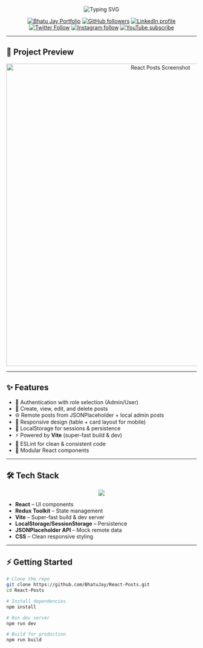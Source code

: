 <!-- Banner -->
<p align="center">
  <img src="https://readme-typing-svg.herokuapp.com?size=30&duration=3000&color=00F700&center=true&vCenter=true&width=800&lines=Welcome+to+React+Posts!;Built+with+React+⚛️+and+Vite+⚡;Create+and+Manage+Posts+Easily;Clean+Code+%7C+Responsive+UI+%7C+Modern+Stack" alt="Typing SVG" />
</p>

<!-- Social Links -->
<p align="center">
  <a href="https://bhatujay.github.io"><img src="https://img.shields.io/badge/BhatuJay-Portfolio-brightgreen?labelColor=white" alt="Bhatu Jay Portfolio"></a>
  <a href="https://github.com/BhatuJay"><img src="https://img.shields.io/github/followers/BhatuJay?style=social&label=github" alt="GitHub followers"></a>
  <a href="https://linkedin.com/in/jaybhatu"><img src="https://img.shields.io/badge/LinkedIn--blue?style=social&logo=linkedin" alt="LinkedIn profile"></a>
  <a href="https://x.com/AhirBhatuJay"><img src="https://img.shields.io/twitter/follow/AhirBhatuJay?style=social" alt="Twitter Follow"></a>
  <a href="https://instagram.com/jay_bhatu_2135"><img src="https://img.shields.io/badge/Instagram--pink?style=social&logo=instagram" alt="Instagram follow"></a>
  <a href="https://youtube.com/@bhatujay"><img src="https://img.shields.io/badge/YouTube--red?style=social&logo=youtube" alt="YouTube subscribe"></a>
</p>

---

## 🌟 Project Preview

<p align="center">
  <img src="public/preview.png" alt="React Posts Screenshot" width="800" />
</p>

---

## ✨ Features

- 🔐 Authentication with role selection (Admin/User)  
- 📝 Create, view, edit, and delete posts  
- 🌐 Remote posts from JSONPlaceholder + local admin posts  
- 📱 Responsive design (table + card layout for mobile)  
- 💾 LocalStorage for sessions & persistence  
- ⚡ Powered by **Vite** (super-fast build & dev)  
- 🧹 ESLint for clean & consistent code  
- 📂 Modular React components  

---

## 🛠 Tech Stack

<p align="center">
  <img src="https://skillicons.dev/icons?i=react,vite,redux,js,html,css,git,github" />
</p>

- **React** – UI components  
- **Redux Toolkit** – State management  
- **Vite** – Super-fast build & dev server  
- **LocalStorage/SessionStorage** – Persistence  
- **JSONPlaceholder API** – Mock remote data  
- **CSS** – Clean responsive styling  

---

## ⚡ Getting Started

```bash
# Clone the repo
git clone https://github.com/BhatuJay/React-Posts.git
cd React-Posts

# Install dependencies
npm install

# Run dev server
npm run dev

# Build for production
npm run build
